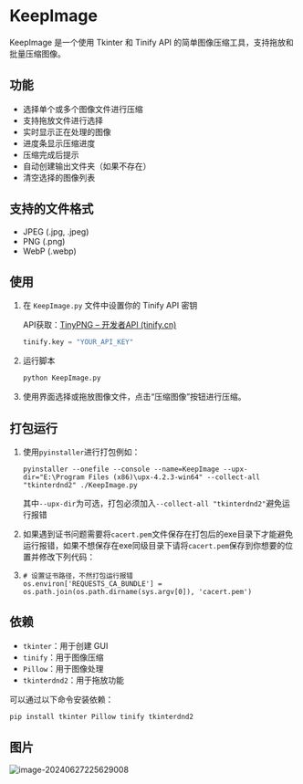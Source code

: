 # KeepImage

KeepImage 是一个使用 Tkinter 和 Tinify API 的简单图像压缩工具，支持拖放和批量压缩图像。

## 功能

- 选择单个或多个图像文件进行压缩
- 支持拖放文件进行选择
- 实时显示正在处理的图像
- 进度条显示压缩进度
- 压缩完成后提示
- 自动创建输出文件夹（如果不存在）
- 清空选择的图像列表

## 支持的文件格式

- JPEG (.jpg, .jpeg)
- PNG (.png)
- WebP (.webp)

## 使用

1. 在 `KeepImage.py` 文件中设置你的 Tinify API 密钥

    API获取：[TinyPNG – 开发者API (tinify.cn)](https://tinify.cn/developers)

    ```python
    tinify.key = "YOUR_API_KEY"
    ```

2. 运行脚本
    ```bash
    python KeepImage.py
    ```

3. 使用界面选择或拖放图像文件，点击“压缩图像”按钮进行压缩。

## 打包运行

1. 使用`pyinstaller`进行打包例如：

   ```
   pyinstaller --onefile --console --name=KeepImage --upx-dir="E:\Program Files (x86)\upx-4.2.3-win64" --collect-all "tkinterdnd2" ./KeepImage.py
   ```

   其中`--upx-dir`为可选，打包必须加入`--collect-all "tkinterdnd2"`避免运行报错

2. 如果遇到证书问题需要将`cacert.pem`文件保存在打包后的exe目录下才能避免运行报错，如果不想保存在exe同级目录下请将`cacert.pem`保存到你想要的位置并修改下列代码：

3. ```
   # 设置证书路径，不然打包运行报错
   os.environ['REQUESTS_CA_BUNDLE'] =  os.path.join(os.path.dirname(sys.argv[0]), 'cacert.pem')
   ```

## 依赖

- `tkinter`：用于创建 GUI
- `tinify`：用于图像压缩
- `Pillow`：用于图像处理
- `tkinterdnd2`：用于拖放功能

可以通过以下命令安装依赖：
```bash
pip install tkinter Pillow tinify tkinterdnd2
```

## 图片

![image-20240627225629008](https://alist.ksmlc.cn/d/Private/Cloudreve/图片/202406272256919.png)
